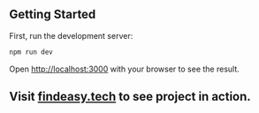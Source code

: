 

## Getting Started

First, run the development server:

```bash
npm run dev
```

Open [http://localhost:3000](http://localhost:3000) with your browser to see the result.

## Visit [findeasy.tech](https://findeasy.tech) to see project in action.
